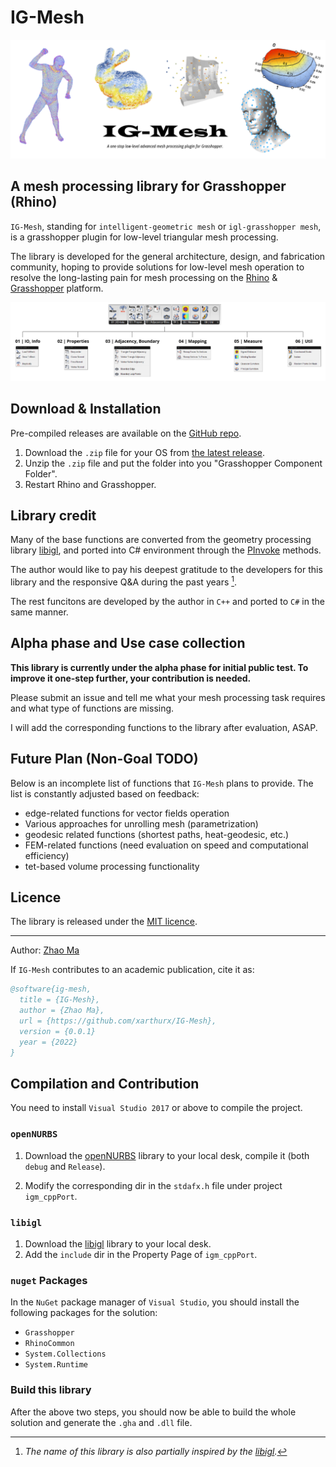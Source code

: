 # IG-Mesh

![](./graphics/title_img.png)

## A mesh processing library for Grasshopper (Rhino)

`IG-Mesh`, standing for `intelligent-geometric mesh` or `igl-grasshopper mesh`, is a grasshopper plugin for low-level triangular mesh processing.

The library is developed for the general architecture, design, and fabrication community, hoping to provide solutions for low-level mesh operation to resolve the long-lasting pain for mesh processing on the [Rhino](https://www.rhino3d.com) \& [Grasshopper](https://www.grasshopper3d.com) platform.

![](./graphics/overview_img.png)

## Download & Installation 
Pre-compiled releases are available on the [GitHub repo](https://github.com/xarthurx/IG-Mesh).

1. Download the `.zip` file for your OS from [the latest release](https://github.com/xarthurx/IG-Mesh/releases/latest).
2. Unzip the `.zip` file and put the folder into you "Grasshopper Component Folder".
3. Restart Rhino and Grasshopper.

<!-- The [project page on Food4Rhino](https://www.food4rhino.com/en) also holds major release versions of this library. -->

## Library credit

Many of the base functions are converted from the geometry processing library [libigl](https://libigl.github.io), and ported into C# environment through the [PInvoke](https://www.grasshopper3d.com/forum/topics/link-use-c-code-or-c-lib-with-new-gh-plugin) methods. 

The author would like to pay his deepest gratitude to the developers for this library and the responsive Q\&A during the past years [^1].

The rest funcitons are developed by the author in `C++` and ported to `C#` in the same manner.

[^1]: *The name of this library is also partially inspired by the [libigl](https://libigl.github.io).*


## Alpha phase and Use case collection
**This library is currently under the alpha phase for initial public test. To improve it one-step further, your contribution is needed.**

Please submit an issue and tell me what your mesh processing task requires and what type of functions are missing.

I will add the corresponding functions to the library after evaluation, ASAP.


## Future Plan (Non-Goal TODO)
Below is an incomplete list of functions that `IG-Mesh` plans to provide. The list is constantly adjusted based on feedback:

- edge-related functions for vector fields operation 
- Various approaches for unrolling mesh (parametrization)
- geodesic related functions (shortest paths, heat-geodesic, etc.)
- FEM-related functions (need evaluation on speed and computational efficiency)
- tet-based volume processing functionality


## Licence
The library is released under the [MIT licence](./docs/LICENCE.md).


---
Author: [Zhao Ma](https://beyond-disciplines.com)

If `IG-Mesh` contributes to an academic publication, cite it as:
```bib
@software{ig-mesh,
  title = {IG-Mesh},
  author = {Zhao Ma},
  url = {https://github.com/xarthurx/IG-Mesh},
  version = {0.0.1}
  year = {2022}
}
```
## Compilation and Contribution

You need to install `Visual Studio 2017` or above to compile the project.

### `openNURBS`
1. Download the [openNURBS](https://github.com/mcneel/opennurbs) library to your local desk, compile it (both `debug` and `Release`).

2. Modify the corresponding dir in the `stdafx.h` file under project `igm_cppPort`.

### `libigl`

1. Download the [libigl](https://libigl.github.io) library to your local desk. 
2. Add the `include` dir in the Property Page of `igm_cppPort`.

### `nuget` Packages
In the `NuGet` package manager of `Visual Studio`, you should install the following packages for the solution:
- `Grasshopper`
- `RhinoCommon`
- `System.Collections`
- `System.Runtime`

### Build this library
After the above two steps, you should now be able to build the whole solution and generate the `.gha` and `.dll` file.




